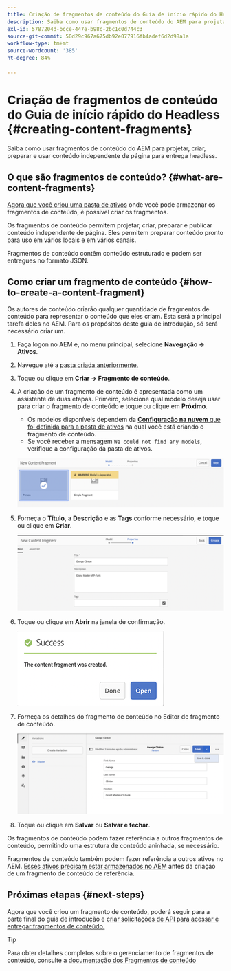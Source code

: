 ```yaml
---
title: Criação de fragmentos de conteúdo do Guia de início rápido do Headless
description: Saiba como usar fragmentos de conteúdo do AEM para projetar, criar, preparar e usar conteúdo independente de página para entrega headless.
exl-id: 5787204d-bcce-447e-b98c-2bc1c0d744c3
source-git-commit: 50d29c967a675db92e077916fb4adef6d2d98a1a
workflow-type: tm+mt
source-wordcount: '385'
ht-degree: 84%

---
```


# Criação de fragmentos de conteúdo do Guia de início rápido do Headless {#creating-content-fragments}

Saiba como usar fragmentos de conteúdo do AEM para projetar, criar, preparar e usar conteúdo independente de página para entrega headless.

## O que são fragmentos de conteúdo? {#what-are-content-fragments}

[Agora que você criou uma pasta de ativos](create-assets-folder.md) onde você pode armazenar os fragmentos de conteúdo, é possível criar os fragmentos.

Os fragmentos de conteúdo permitem projetar, criar, preparar e publicar conteúdo independente de página. Eles permitem preparar conteúdo pronto para uso em vários locais e em vários canais.

Fragmentos de conteúdo contêm conteúdo estruturado e podem ser entregues no formato JSON.

## Como criar um fragmento de conteúdo {#how-to-create-a-content-fragment}

Os autores de conteúdo criarão qualquer quantidade de fragmentos de conteúdo para representar o conteúdo que eles criam. Esta será a principal tarefa deles no AEM. Para os propósitos deste guia de introdução, só será necessário criar um.

1. Faça logon no AEM e, no menu principal, selecione **Navegação -> Ativos**.
1. Navegue até a [pasta criada anteriormente.](create-assets-folder.md)
1. Toque ou clique em **Criar -> Fragmento de conteúdo**.
1. A criação de um fragmento de conteúdo é apresentada como um assistente de duas etapas. Primeiro, selecione qual modelo deseja usar para criar o fragmento de conteúdo e toque ou clique em **Próximo**.
   * Os modelos disponíveis dependem da [**Configuração na nuvem** que foi definida para a pasta de ativos](create-assets-folder.md) na qual você está criando o fragmento de conteúdo.
   * Se você receber a mensagem `We could not find any models`, verifique a configuração da pasta de ativos.

   ![Selecionar modelo de fragmento de conteúdo](assets/content-fragment-model-select.png)
1. Forneça o **Título**, a **Descrição** e as **Tags** conforme necessário, e toque ou clique em **Criar**.

   ![Criar fragmento do conteúdo](assets/content-fragment-create.png)
1. Toque ou clique em **Abrir** na janela de confirmação.

   ![Confirmação da criação do fragmento de conteúdo](assets/content-fragment-confirmation.png)
1. Forneça os detalhes do fragmento de conteúdo no Editor de fragmento de conteúdo.

   ![Editor de fragmento de conteúdo](assets/content-fragment-edit.png)
1. Toque ou clique em **Salvar** ou **Salvar e fechar**.

Os fragmentos de conteúdo podem fazer referência a outros fragmentos de conteúdo, permitindo uma estrutura de conteúdo aninhada, se necessário.

Fragmentos de conteúdo também podem fazer referência a outros ativos no AEM. [Esses ativos precisam estar armazenados no AEM](/help/assets/manage-assets.md) antes da criação de um fragmento de conteúdo de referência.

## Próximas etapas {#next-steps}

Agora que você criou um fragmento de conteúdo, poderá seguir para a parte final do guia de introdução e [criar solicitações de API para acessar e entregar fragmentos de conteúdo.](create-api-request.md)

>[!TIP]
>
>Para obter detalhes completos sobre o gerenciamento de fragmentos de conteúdo, consulte a [documentação dos Fragmentos de conteúdo](/help/assets/content-fragments/content-fragments.md)
